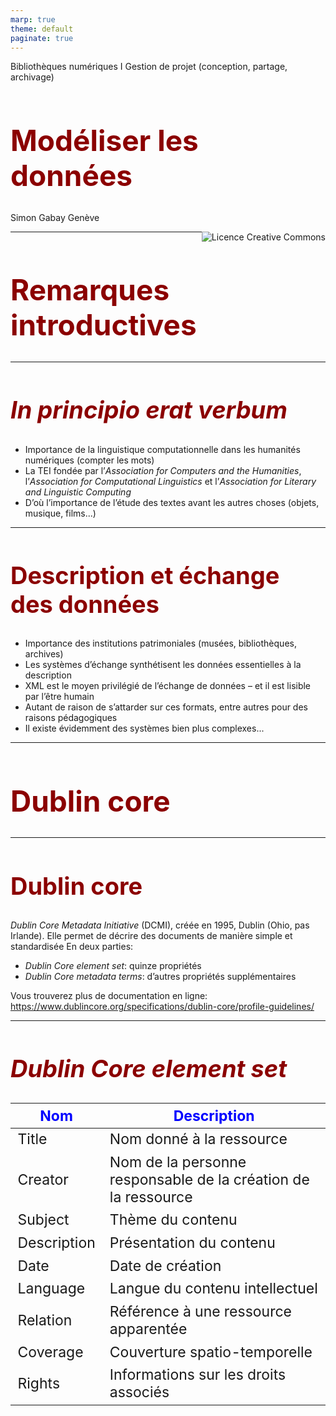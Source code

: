 ```yaml
---
marp: true
theme: default
paginate: true
---
```


<style>
img[alt~="center"] {
  display: block;
  margin: 0 auto;
}
h1 {
  font-size: 46px;
  color: darkred;
}
h2 {
  font-size: 38px;
  color: darkred;
}
</style>

Bibliothèques numériques I
Gestion de projet (conception, partage, archivage)

# Modéliser les données

Simon Gabay
Genève

<a rel="license" href="http://creativecommons.org/licenses/by/4.0/"><img alt="Licence Creative Commons" style="border-width:0;float:right;\" src="https://i.creativecommons.org/l/by/4.0/88x31.png" /></a>


---
# Remarques introductives

---
## _In principio erat verbum_
* Importance de la linguistique computationnelle dans les humanités numériques (compter les mots)
* La TEI fondée par l’_Association for Computers and the Humanities_, l’_Association for Computational Linguistics_ et l’_Association for Literary and Linguistic Computing_
* D’où l’importance de l’étude des textes avant les autres choses (objets, musique, films...)

---
## Description et échange des données
* Importance des institutions patrimoniales (musées, bibliothèques, archives)
* Les systèmes d’échange synthétisent les données essentielles à la description
* XML est le moyen privilégié de l’échange de données – et il est lisible par l’être humain
* Autant de raison de s’attarder sur ces formats, entre autres pour des raisons pédagogiques
* Il existe évidemment des systèmes bien plus complexes...

---
# Dublin core

---
## Dublin core

_Dublin Core Metadata Initiative_ (DCMI), créée en 1995, Dublin (Ohio, pas Irlande). Elle permet de décrire des documents de manière simple et standardisée
En deux parties:
  * _Dublin Core element set_: quinze propriétés
  * _Dublin Core metadata terms_: d’autres propriétés supplémentaires

Vous trouverez plus de documentation en ligne: https://www.dublincore.org/specifications/dublin-core/profile-guidelines/


---
## _Dublin Core element set_

<style scoped>
table {
    height: 100%;
    width: 100%;
    font-size: 23px;
}
th {
    color: blue;
}
</style>

| Nom         | Description                                    |
|-------------|------------------------------------------------|
| Title       | Nom donné à la ressource                       |
| Creator     | Nom de la personne responsable de la création de la ressource |
| Subject     | Thème du contenu                               |
| Description | Présentation du contenu                        |
| Date        | Date de création                               |
| Language    | Langue du contenu intellectuel                 |
| Relation    | Référence à une ressource apparentée           |
| Coverage    | Couverture spatio-temporelle                   |
| Rights      | Informations sur les droits associés           |

---
## DCMI element set: suites
| Nom         | Description                                    |
|-------------|------------------------------------------------|
| Publisher   | Organisme de diffusion                         |
| Contributor | Personne responsable de contributions au contenu |
| Type        | Nature ou genre                                |
| Format      | Manifestation physique ou numérique            |
| Identifier  | Référence univoque dans un contexte donné (URI, ISBN) |
| Source      | Référence dont la ressource décrite est dérivée (URI) |
| …           | …                                              |

---
## Metadata Terms (extension de l’_element set_)
* `dateCopyrighted`
* `rightsHolder`
* `created`
* `issued`
* `provenance`
* `isPartOf`
* `isVersionOf`
* `hasVersion`
* `tableOfContents`

---
## Entre vocabulaire et langage

* Dublin core est un vocabulaire du web sémantique
* Il utilisé pour exprimer les données dans un modèle RDF (_Ressource description framework_)
* Il peut être exprimé avec une syntaxe XML (`.xml`)
* Il peut être exprimé avec une syntaxe Turtle (`.ttl`)
* Il peut être exprimé avec une syntaxe N-Triples (`.nt`)

---

## Plus loin que DC
* _MAchine-Readable Cataloging_ (MARC)
* _Metadata Object Description Schema_ (MODS, entre DC et MARC)
* _Metadata Encoding and Transmission Standard_ (METS)

Echanger les données
* Open Archives Initiative Protocol for Metadata Harvesting (OAI-PMH)
-> [Exemple d'e-codices](http://e-codices.unifr.ch/oai)
* SRU=Search/Retrieve via URL
-> [Exemple de swissbib](http://sru.swissbib.ch)

---
# La TEI: définitions et dérivations

---
## `<MsDesc>`
`<MsDesc>` permet de décrire le manuscrit
* `<msIdentifier>` pour la cote
* `<author>` pour l’auteur
* `<docDate>` pour la date
* `<support>` pour la description du matériaux (parchemin, vélin...)
* `<extent>` pour le format (taille, longueur...)
* `<condition>` pour son état de conservation
* La description peut être extrêmement complexe (mains,
enluminures, sceaux, filigranes)
* Description de manuscrit: _Antiphonarium Lausannense. De Sanctis, pars hiemalis. Officium B.M.V. Commune Sanctorum_: sur [www.e-codices.ch](https://www.e-codices.ch/en/list/one/aef/CSN-III-3-5)

---
## La documentation

Il existe des dictionnaires définissant chacun des termes. Cf. https://www.tei-c.org/release/doc/tei-p5-doc/en/html/index.html pour la TEI

![w:1000 center](images/msDesc_0.png)

---
## `<MsDesc>` +
* "Détournement" (ou plus précisément "changement de sémantisme") de `<msDesc>`
* Bibliographie matérielle, pour les catalogues de livres (anciens)
* Pour décrire le support des inscriptions épigraphiques
* Description d’épigraphie (cf. [ISic0298](http://sicily.classics.ox.ac.uk/inscription/ISic0298))

---
## Attention à la documentation

Il faut toujours (ou presque) suivre la documentation en anglais

Définition en anglais:
![w:1200 center](images/msDesc_1.png)

Définition en français
![h:50 center](images/msDesc_2.png)



---
# LIDO

---
## Lightweight Information Describing Objects
* C’est un format d’échange de données
* Il permet de décrire les objets et les ressources numériques (images, textes, sons, vidéos)
* 14 groupes d’informations, dont 3 sont obligatoires
* 5 types de groupes d’information

Plus d'information ici: https://lido-schema.org/schema/v1.1/lido-v1.1.html

---
LIDO 1: classification
1. **`Object/Work type`** (classification)
2. `Classification` (style, forme, âge...)

LIDO 2: événements
3. `Event set` (création, exposition. . . On y reviendra)

LIDO 3: relations
4. `Subject set` (objet, bâtiments, personnes dans l’œuvre)
5. `Related Works`

---
LIDO 4: identification
6. **`Title/Name`**
7. `Inscriptions` (transcription et ou description)
8. `Repository/location` (institution et numéro d’inventaire)
9. `State/Edition`
10. `Object description`
11. `Measurements`

LIDO 5: Administration
12. `Rights`
13. **`Record`**
14. `Ressources`

---
## Autres formats pour les musées
* museumdat (www.museumdat.org)
* SPECTRUM XML (http://www.collectionstrust.org.uk/spectrum)
* CIDOC-CRM (http://www.cidoc-crm.org/)

---
# Linked data (CIDOC et autres)

---
## LIDO et CIDOC-CRM

Lien avec CIDOC-CRM (_Conceptual reference model_)
* LIDO est un format de description (comme DC)
* CIDOC CRM est un modèle conceptuel (comme FRBR)
* Ce modèle de données est "orienté événement"

Ce modèle "orienté événement" décrit les événements de la vie d’un objet pour décrire ce dernier _via_:
* un/des agent(s)
* une date ou un intervalle dans le temps
* un lieu
* un type d’événement


---
## FRBR

* Œuvre : une création intellectuelle ou artistique déterminée (par exemple : _La Divine Comédie_)
* Expression : une réalisation de cette création intellectuelle (par exemple, l'édition de Petrocchi, la traduction de Risset)
* Manifestation : la matérialisation d'une expression (la traduction de Risset publiée chez GF)
* Item : un exemplaire isolé d'une manifestation (par exemple, la traduction de Risset publiée chez GF publiée à la BGE).

---
## FRBR

![w:700 center](images/frbr.png)

---
## FOAF

![100% center](images/foaf.png)

---
## Un modèle "orienté événement"

* Creation
* Modification
* Part addition
* Part removal
* Excavation
* Acquisition
* Finding
* Exhibition
* Move
* Restoration
* Loss
* Destruction

---
## CIDOC-CRM simplifié

![100% center](images/CIDOC_Event_1.jpeg)

---
## Les quatre W (_who_, _what_, _when_, _where_)

![100% center](images/CIDOC_Event.jpeg)

---
## Exemple: Le _Monument à Balzac_ de Rodin

![100% center](images/CIDOC_Rodin_Balzac.png)

---
## Exercice

Encodez votre identité